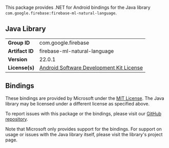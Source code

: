 This package provides .NET for Android bindings for the Java library `com.google.firebase:firebase-ml-natural-language`.

## Java Library

| | |
|-|-|
| **Group ID** | com.google.firebase |
| **Artifact ID** | firebase-ml-natural-language |
| **Version** | 22.0.1 |
| **License(s)** | [Android Software Development Kit License](https://developer.android.com/studio/terms.html) |

## Bindings

These bindings are provided by Microsoft under the [MIT License](https://opensource.org/licenses/MIT). The Java
library may be licensed under a different license as specified above.

To report issues with this package or the bindings, please visit our [GitHub repository](https://aka.ms/android-libraries).

Note that Microsoft only provides support for the bindings. For support on
usage or issues with the Java library itself, please visit the library's project page.
